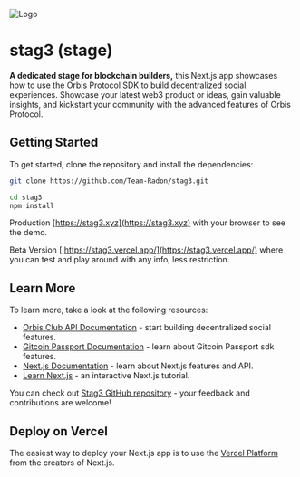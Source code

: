 ![Logo](https://www.stag3.xyz/stag3.svg)

# stag3 (stage)

**A dedicated stage for blockchain builders,** this Next.js app showcases how to use the Orbis Protocol SDK to build decentralized social experiences. Showcase your latest web3 product or ideas, gain valuable insights, and kickstart your community with the advanced features of Orbis Protocol.

## Getting Started

To get started, clone the repository and install the dependencies:

```bash
git clone https://github.com/Team-Radon/stag3.git
```

```bash
cd stag3
npm install

```

Production [https://stag3.xyz](https://stag3.xyz) with your browser to see the demo.


Beta Version [ https://stag3.vercel.app/](https://stag3.vercel.app/) where you can test and play around with any info, less restriction.

## Learn More

To learn more, take a look at the following resources:

- [Orbis Club API Documentation](https://nextjs.org/docs) - start building decentralized social features.
- [Gitcoin Passport Documentation](https://docs.passport.gitcoin.co/) - learn about Gitcoin Passport sdk features.
- [Next.js Documentation](https://nextjs.org/docs) - learn about Next.js features and API.
- [Learn Next.js](https://nextjs.org/learn) - an interactive Next.js tutorial.

You can check out [ Stag3 GitHub repository](https://github.com/Team-Radon/stag3/) - your feedback and contributions are welcome!

## Deploy on Vercel

The easiest way to deploy your Next.js app is to use the [Vercel Platform](https://vercel.com/new?utm_medium=default-template&filter=next.js&utm_source=create-next-app&utm_campaign=create-next-app-readme) from the creators of Next.js.
